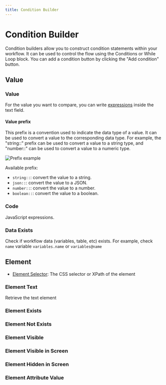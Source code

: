 ```yaml
---
title: Condition Builder
---
```


# Condition Builder

Condition builders allow you to construct condition statements within your workflow. It can be used to control the flow using the Conditions or While Loop block. You can add a condition button by clicking the "Add condition" button.

## Value

### Value

For the value you want to compare, you can write [expressions](../workflow/expressions.md) inside the text field.

#### Value prefix

This prefix is a convention used to indicate the data type of a value. It can be used to convert a value to the corresponding data type. For example, the "string::" prefix can be used to convert a value to a string type, and "number::" can be used to convert a value to a numeric type.

![Prefix example](https://s3.ap-southeast-1.amazonaws.com/automa-pub/i/2024/12/02/17dnu8-jb.png)

Available prefix:

- `string::`: convert the value to a string.
- `json::`: convert the value to a JSON.
- `number::`: convert the value to a number.
- `boolean::`: convert the value to a boolean.

### Code

JavaScript expressions.

### Data Exists

Check if workflow data (variables, table, etc) exists. For example, check `name` variable `variables.name` or `variables@name`

## Element

- [Element Selector](../workflow/element-selector.md): The CSS selector or XPath of the element

### Element Text

Retrieve the text element

### Element Exists

### Element Not Exists

### Element Visible

### Element Visible in Screen

### Element Hidden in Screen

### Element Attribute Value
